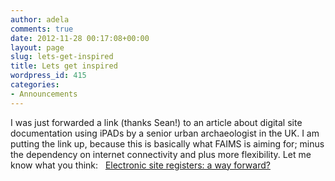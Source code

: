 ```yaml
---
author: adela
comments: true
date: 2012-11-28 00:17:08+00:00
layout: page
slug: lets-get-inspired
title: Lets get inspired
wordpress_id: 415
categories:
- Announcements
---
```


I was just forwarded a link (thanks Sean!) to an article about digital site documentation using iPADs by a senior urban archaeologist in the UK. I am putting the link up, because this is basically what FAIMS is aiming for; minus the dependency on internet connectivity and plus more flexibility. Let me know what you think:   [Electronic site registers: a way forward?](http://urban-archaeology.blogspot.co.uk/2012/11/electronic-site-registers-way-forward.html)
